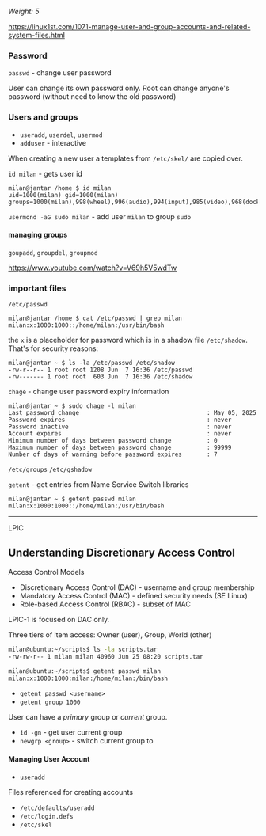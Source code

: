 _Weight: 5_

https://linux1st.com/1071-manage-user-and-group-accounts-and-related-system-files.html

### Password

`passwd` - change user password

User can change its own password only. Root can change anyone's password (without need to know the old password)


### Users and groups

- `useradd`, `userdel`, `usermod`
- `adduser` - interactive

When creating a new user a templates from `/etc/skel/` are copied over.

`id milan` - gets user id

```
milan@jantar /home $ id milan
uid=1000(milan) gid=1000(milan) groups=1000(milan),998(wheel),996(audio),994(input),985(video),968(docker)
```

`usermond -aG sudo milan` - add user `milan`  to group `sudo`

#### managing groups

`goupadd`, `groupdel`, `groupmod`


https://www.youtube.com/watch?v=V69h5V5wdTw
### important files

`/etc/passwd`

```
milan@jantar /home $ cat /etc/passwd | grep milan
milan:x:1000:1000::/home/milan:/usr/bin/bash
```

the `x` is a placeholder for password which is in a shadow file `/etc/shadow`. That's for security reasons:

```
milan@jantar ~ $ ls -la /etc/passwd /etc/shadow
-rw-r--r-- 1 root root 1208 Jun  7 16:36 /etc/passwd
-rw------- 1 root root  603 Jun  7 16:36 /etc/shadow
```


`chage` - change user password expiry information

```
milan@jantar ~ $ sudo chage -l milan
Last password change                                    : May 05, 2025
Password expires                                        : never
Password inactive                                       : never
Account expires                                         : never
Minimum number of days between password change          : 0
Maximum number of days between password change          : 99999
Number of days of warning before password expires       : 7
```


`/etc/groups`
`/etc/gshadow`


`getent` - get entries from Name Service Switch libraries

```
milan@jantar ~ $ getent passwd milan
milan:x:1000:1000::/home/milan:/usr/bin/bash
```


---
LPIC

## Understanding Discretionary Access Control

Access Control Models

- Discretionary Access Control (DAC) - username and group membership
- Mandatory Access Control (MAC) - defined security needs (SE Linux)
- Role-based Access Control (RBAC) - subset of MAC

LPIC-1 is focused on DAC only.

Three tiers of item access: Owner (user), Group, World (other)

```bash
milan@ubuntu:~/scripts$ ls -la scripts.tar
-rw-rw-r-- 1 milan milan 40960 Jun 25 08:20 scripts.tar

milan@ubuntu:~/scripts$ getent passwd milan
milan:x:1000:1000:milan:/home/milan:/bin/bash
```

- `getent passwd <username>`
- `getent group 1000`

User can have a _primary_ group or _current_ group.

- `id -gn` - get user current group
- `newgrp <group>` - switch current group to <group>

#### Managing User Account

- `useradd` 

Files referenced for creating accounts

- `/etc/defaults/useradd`
- `/etc/login.defs`
- `/etc/skel`

